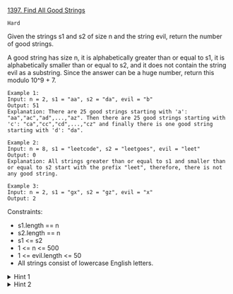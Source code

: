 [1397. Find All Good Strings](https://leetcode.com/problems/find-all-good-strings/)

`Hard`

Given the strings s1 and s2 of size n and the string evil, return the number of good strings.

A good string has size n, it is alphabetically greater than or equal to s1, it is alphabetically smaller than or equal to s2, and it does not contain the string evil as a substring. Since the answer can be a huge number, return this modulo 10^9 + 7.

```
Example 1:
Input: n = 2, s1 = "aa", s2 = "da", evil = "b"
Output: 51 
Explanation: There are 25 good strings starting with 'a': "aa","ac","ad",...,"az". Then there are 25 good strings starting with 'c': "ca","cc","cd",...,"cz" and finally there is one good string starting with 'd': "da". 

Example 2:
Input: n = 8, s1 = "leetcode", s2 = "leetgoes", evil = "leet"
Output: 0 
Explanation: All strings greater than or equal to s1 and smaller than or equal to s2 start with the prefix "leet", therefore, there is not any good string.

Example 3:
Input: n = 2, s1 = "gx", s2 = "gz", evil = "x"
Output: 2
``` 

Constraints:

- s1.length == n
- s2.length == n
- s1 <= s2
- 1 <= n <= 500
- 1 <= evil.length <= 50
- All strings consist of lowercase English letters.

<details>
<summary>Hint 1</summary>

Use DP with 4 states (pos: Int, posEvil: Int, equalToS1: Bool, equalToS2: Bool) which compute the number of valid strings of size "pos" where the maximum common suffix with string "evil" has size "posEvil". When "equalToS1" is "true", the current valid string is equal to "S1" otherwise it is greater. In a similar way when equalToS2 is "true" the current valid string is equal to "S2" otherwise it is smaller.

</details>
<details>
<summary>Hint 2</summary>

To update the maximum common suffix with string "evil" use KMP preprocessing.

</details>